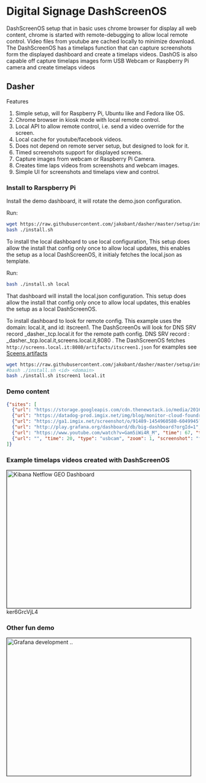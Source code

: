 # Digital Signage DashScreenOS

DashScreenOS setup that in basic uses chrome browser for display all web content, chrome is
started with remote-debugging to allow local remote control.  Video files from youtube
are cached locally to minimize download.  The DashScreenOS has a timelaps function that can
capture screenshots form the displayed dashboard and create a timelaps videos.  DashOS
is also capable off capture timelaps images form USB Webcam or Raspberry Pi camera and
create timelaps videos

## Dasher
 Features

 1. Simple setup, will for Raspberry Pi, Ubuntu like and Fedora like OS.
 2. Chrome browser in kiosk mode with local remote control.
 3. Local API to allow remote control, i.e. send a video override for the screen.
 4. Local cache for youtube/facebook videos.
 5. Does not depend on remote server setup, but designed to look for it.
 6. Timed screenshots support for displayed screens.
 7. Capture images from webcam or Raspberry Pi Camera.
 8. Creates time laps videos from screenshots and webcam images.
 9. Simple UI for screenshots and timelaps view and control.

### Install to Rarspberry Pi
Install the demo dashboard, it will rotate the demo.json configuration.

Run:
```bash
wget https://raw.githubusercontent.com/jakobant/dasher/master/setup/install.sh
bash ./install.sh
```
To install the local dashboard to use local configuration, This setup does allow the
install that config only once to allow local updates, this enables the setup as a local
DashScreenOS, it initialy fetches the local.json as template.

Run:
```bash
bash ./install.sh local
```
That dashboard will install the local.json configuration.  This setup does allow the
install that config only once to allow local updates, this enables the setup as a local
DashScreenOS.

To install dashboard to look for remote config.  This example uses the domain: local.it, and 
id: itscreen1.  The DashScreenOs will look for DNS SRV record _dasher._tcp.local.it for the 
remote path config.  DNS SRV record : _dasher._tcp.local.it,screens.local.it,8080 . The 
DashScreenOS fetches ```http://screens.local.it:8080/artifacts/itscreen1.json``` for examples see
[Sceens artifacts](/artifacts)
```bash
wget https://raw.githubusercontent.com/jakobant/dasher/master/setup/install.sh
#bash ./install.sh <id> <domain>
bash ./install.sh itscreen1 local.it
```

### Demo content
```json
{"sites": [
  {"url": "https://storage.googleapis.com/cdn.thenewstack.io/media/2016/02/lithium-dashboard-1024x529.png", "time": 20, "type": "chrome", "zoom": 1, "screenshot": "false", "delay": "22", "device": "0", "prefix": "geo", "startat": "00:00:00" },
  {"url": "https://datadog-prod.imgix.net/img/blog/monitor-cloud-foundry/cloud-foundry-dashboard.png?fit=max", "time": 20, "type": "chrome", "zoom": 1, "screenshot": "false", "delay": "22", "device": "0", "prefix": "geo", "startat": "00:00:00" },
  {"url": "https://ga1.imgix.net/screenshot/o/91489-1454960580-6049945?ixlib=rb-1.0.0&ch=Width%2CDPR&auto=format", "time": 20, "type": "chrome", "zoom": 1, "screenshot": "false", "delay": "22", "device": "0", "prefix": "geo", "startat": "00:00:00" },
  {"url": "http://play.grafana.org/dashboard/db/big-dashboard?orgId=1", "time": 60, "type": "chrome", "zoom": 1, "screenshot": "true", "delay": "22", "device": "0", "prefix": "grafana", "startat": "00:00:00" },
  {"url": "https://www.youtube.com/watch?v=Gam5iWi4R_M", "time": 67, "type": "mxplayer", "zoom": 1, "screenshot": "false", "delay": "22", "device": "0", "prefix": "grafana", "startat": "00:00:00" },
  {"url": "", "time": 20, "type": "usbcam", "zoom": 1, "screenshot": "false", "delay": "22", "device": "0", "prefix": "usbcam", "startat": "00:00:00" }
]}
```
### Example timelaps videos created with DashScreenOS

<a href="http://www.youtube.com/watch?feature=player_embedded&v=ker6GrcVjL4" target="_blank"><img src="http://img.youtube.com/vi/ker6GrcVjL4/0.jpg"
alt="Kibana Netflow GEO Dashboard" width="480" height="360" border="1" /></a>
ker6GrcVjL4

### Other fun demo
<a href="http://www.youtube.com/watch?feature=player_embedded&v=Gam5iWi4R_M" target="_blank"><img src="http://img.youtube.com/vi/Gam5iWi4R_M/0.jpg"
alt="Grafana development .." width="480" height="360" border="1" /></a>
